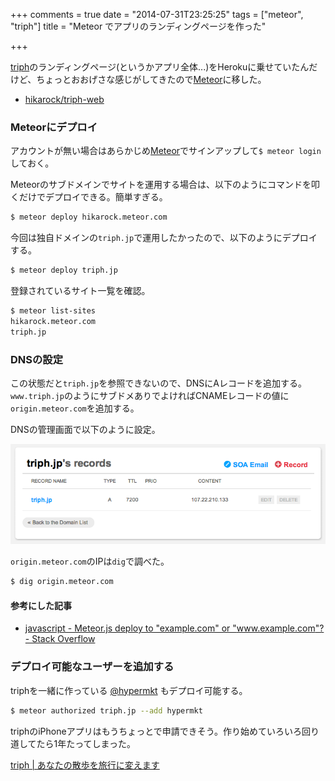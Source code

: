 +++
comments = true
date = "2014-07-31T23:25:25"
tags = ["meteor", "triph"]
title = "Meteor でアプリのランディングページを作った"

+++

[triph](http://triph.jp)のランディングページ(というかアプリ全体...)をHerokuに乗せていたんだけど、ちょっとおおげさな感じがしてきたので[Meteor](https://meteor.com)に移した。

<!--more-->

- [hikarock/triph-web](https://github.com/hikarock/triph-web)

### Meteorにデプロイ

アカウントが無い場合はあらかじめ[Meteor](https://meteor.com)でサインアップして`$ meteor login`しておく。

Meteorのサブドメインでサイトを運用する場合は、以下のようにコマンドを叩くだけでデプロイできる。簡単すぎる。

```sh
$ meteor deploy hikarock.meteor.com
```

今回は独自ドメインの`triph.jp`で運用したかったので、以下のようにデプロイする。

```sh
$ meteor deploy triph.jp
```

登録されているサイト一覧を確認。

```sh
$ meteor list-sites
hikarock.meteor.com
triph.jp
```

### DNSの設定

この状態だと`triph.jp`を参照できないので、DNSにAレコードを追加する。
`www.triph.jp`のようにサブドメありでよければCNAMEレコードの値に`origin.meteor.com`を追加する。

DNSの管理画面で以下のように設定。

![](/images/post/meteor-1.png)

`origin.meteor.com`のIPは`dig`で調べた。

```sh
$ dig origin.meteor.com
```

#### 参考にした記事

- [javascript - Meteor.js deploy to &quot;example.com&quot; or &quot;www.example.com&quot;? - Stack Overflow](http://stackoverflow.com/a/15706411)

### デプロイ可能なユーザーを追加する

triphを一緒に作っている [@hypermkt](https://twitter.com/hypermkt) もデプロイ可能する。

```sh
$ meteor authorized triph.jp --add hypermkt
```

triphのiPhoneアプリはもうちょっとで申請できそう。作り始めていろいろ回り道してたら1年たってしまった。

[triph | あなたの散歩を旅行に変えます](http://triph.jp)


